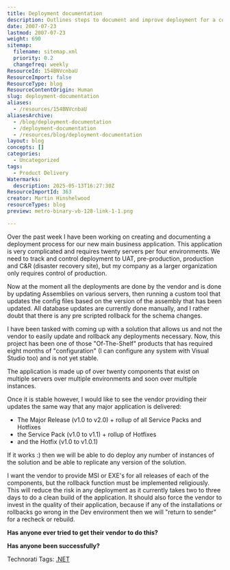 ```yaml
---
title: Deployment documentation
description: Outlines steps to document and improve deployment for a complex business app, focusing on automation, rollback, vendor updates, and multi-environment management.
date: 2007-07-23
lastmod: 2007-07-23
weight: 690
sitemap:
  filename: sitemap.xml
  priority: 0.2
  changefreq: weekly
ResourceId: 154BNVcnbaU
ResourceImport: false
ResourceType: blog
ResourceContentOrigin: Human
slug: deployment-documentation
aliases:
  - /resources/154BNVcnbaU
aliasesArchive:
  - /blog/deployment-documentation
  - /deployment-documentation
  - /resources/blog/deployment-documentation
layout: blog
concepts: []
categories:
  - Uncategorized
tags:
  - Product Delivery
Watermarks:
  description: 2025-05-13T16:27:30Z
ResourceImportId: 363
creator: Martin Hinshelwood
resourceTypes: blog
preview: metro-binary-vb-128-link-1-1.png

---
```

Over the past week I have been working on creating and documenting a deployment process for our new main business application. This application is very complicated and requires twenty servers per four environments. We need to track and control deployment to UAT, pre-production, production and C&R (disaster recovery site), but my company as a larger organization only requires control of production.

Now at the moment all the deployments are done by the vendor and is done by updating Assemblies on various servers, then running a custom tool that updates the config files based on the version of the assembly that has been updated. All database updates are currently done manually, and I rather doubt that there is any pre scripted rollback for the schema changes.

I have been tasked with coming up with a solution that allows us and not the vendor to easily update and rollback any deployments necessary. Now, this project has been one of those "Of-The-Shelf" products that has required eight months of "configuration" (I can configure any system with Visual Studio too) and is not yet stable.

The application is made up of over twenty components that exist on multiple servers over multiple environments and soon over multiple instances.

Once it is stable however, I would like to see the vendor providing their updates the same way that any major application is delivered:

- The Major Release (v1.0 to v2.0) + rollup of all Service Packs and Hotfixes
- the Service Pack (v1.0 to v1.1) + rollup of Hotfixes
- and the Hotfix (v1.0 to v1.0.1)

If it works :) then we will be able to do deploy any number of instances of the solution and be able to replicate any version of the solution.

I want the vendor to provide MSI or EXE's for all releases of each of the components, but the rollback function must be implemented religiously. This will reduce the risk in any deployment as it currently takes two to three days to do a clean build of the application. It should also force the vendor to invest in the quality of their application, because if any of the installations or rollbacks go wrong in the Dev environment then we will "return to sender" for a recheck or rebuild.

**Has anyone ever tried to get their vendor to do this?**

**Has anyone been successfully?**

Technorati Tags: [.NET](http://technorati.com/tags/.NET)
